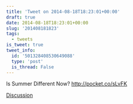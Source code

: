 ```yaml
---
title: 'Tweet on 2014-08-18T18:23:01+00:00'
draft: true
date: 2014-08-18T18:23:01+00:00
slug: '201408181823'
tags:
  - tweets
is_tweet: true
tweet_info:
  id: '501328408530649088'
  type: 'post'
  is_thread: False
---
```




Is Summer Different Now? <http://pocket.co/sLvFK>

[Discussion](https://x.com/sytelus/status/501328408530649088)
